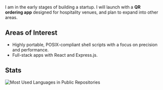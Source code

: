 I am in the early stages of building a startup. I will launch with a **QR ordering app** designed for hospitality venues, and plan to expand into other areas.

## Areas of Interest

- Highly portable, POSIX-compliant shell scripts with a focus on precision and performance.
- Full-stack apps with React and Express.js.

## Stats

<!-- ![GitHub Stats](https://github-readme-stats.vercel.app/api?username=rzjnzk) -->
![Most Used Languages in Public Repositories](https://github-readme-stats.vercel.app/api/top-langs/?username=rzjnzk)
